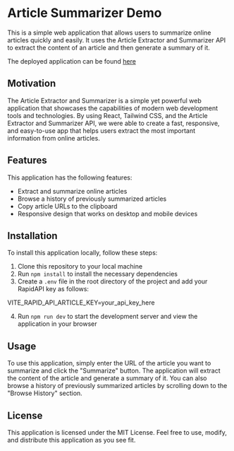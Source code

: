 # Article Summarizer Demo

This is a simple web application that allows users to summarize online articles quickly and easily. It uses the Article Extractor and Summarizer API to extract the content of an article and then generate a summary of it.

The deployed application can be found [here](https://main--effortless-sherbet-200727.netlify.app/)

## Motivation

The Article Extractor and Summarizer is a simple yet powerful web application that showcases the capabilities of modern web development tools and technologies. By using React, Tailwind CSS, and the Article Extractor and Summarizer API, we were able to create a fast, responsive, and easy-to-use app that helps users extract the most important information from online articles.

## Features

This application has the following features:

- Extract and summarize online articles
- Browse a history of previously summarized articles
- Copy article URLs to the clipboard
- Responsive design that works on desktop and mobile devices

## Installation

To install this application locally, follow these steps:

1. Clone this repository to your local machine
2. Run `npm install` to install the necessary dependencies
3. Create a `.env` file in the root directory of the project and add your RapidAPI key as follows:

VITE_RAPID_API_ARTICLE_KEY=your_api_key_here

4. Run `npm run dev` to start the development server and view the application in your browser

## Usage

To use this application, simply enter the URL of the article you want to summarize and click the "Summarize" button. The application will extract the content of the article and generate a summary of it. You can also browse a history of previously summarized articles by scrolling down to the "Browse History" section.

## License

This application is licensed under the MIT License. Feel free to use, modify, and distribute this application as you see fit.

